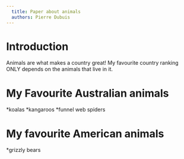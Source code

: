 ```yaml
---
  title: Paper about animals
  authors: Pierre Dubuis
---
```


# Introduction

Animals are what makes a country great!
My favourite country ranking ONLY depends on the animals that live in it.


# My Favourite Australian animals

*koalas
*kangaroos
*funnel web spiders

# My favourite American animals

*grizzly bears
